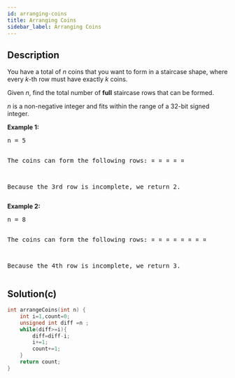 ```yaml
---
id: arranging-coins
title: Arranging Coins
sidebar_label: Arranging Coins
---
```

## Description
<div class="description">
<p>You have a total of <i>n</i> coins that you want to form in a staircase shape, where every <i>k</i>-th row must have exactly <i>k</i> coins.</p>
 
<p>Given <i>n</i>, find the total number of <b>full</b> staircase rows that can be formed.</p>

<p><i>n</i> is a non-negative integer and fits within the range of a 32-bit signed integer.</p>

<p><b>Example 1:</b>
<pre>
n = 5

The coins can form the following rows:
¤
¤ ¤
¤ ¤

Because the 3rd row is incomplete, we return 2.
</pre>
</p>

<p><b>Example 2:</b>
<pre>
n = 8

The coins can form the following rows:
¤
¤ ¤
¤ ¤ ¤
¤ ¤

Because the 4th row is incomplete, we return 3.
</pre>
</p>
</div>

## Solution(c)
```c
int arrangeCoins(int n) {
    int i=1,count=0;
    unsigned int diff =n ;
    while(diff>=i){
        diff=diff-i;
        i+=1;
        count+=1;
    }
    return count;
}
```